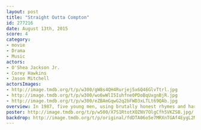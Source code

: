 ```yaml
---
layout: post
title: "Straight Outta Compton"
id: 277216
date: August 13th, 2015
score: 4
category:
- movie
- Drama
- Music
actors:
- O'Shea Jackson Jr.
- Corey Hawkins
- Jason Mitchell
actorsImages:
- http://image.tmdb.org/t/p/w300/gW8s4QH4Rurjej5x6Q46GlvTtrl.jpg
- http://image.tmdb.org/t/p/w300/wo6wWlI5Iuhfne0PDoBqUxgnBjR.jpg
- http://image.tmdb.org/t/p/w300/eZBAmGqwG2q2bFWD3xLTLt69QAb.jpg
overview: In 1987, five young men, using brutally honest rhymes and hardcore beats, put their frustration and anger about life in the most dangerous place in America into the most powerful weapon they had, their music.  Taking us back to where it all began, Straight Outta Compton tells the true story of how these cultural rebels—armed only with their lyrics, swagger, bravado and raw talent—stood up to the authorities that meant to keep them down and formed the world’s most dangerous group, N.W.A.  And as they spoke the truth that no one had before and exposed life in the hood, their voice ignited a social revolution that is still reverberating today.
poster: http://image.tmdb.org/t/p/w500/X7S1RtotXOZNV7OlgCfh5VKZSB.jpg/
backdrop: http://image.tmdb.org/t/p/original/fdDTA06o5e7MRXnTGAf4EygL2MJ.jpg
---
```

